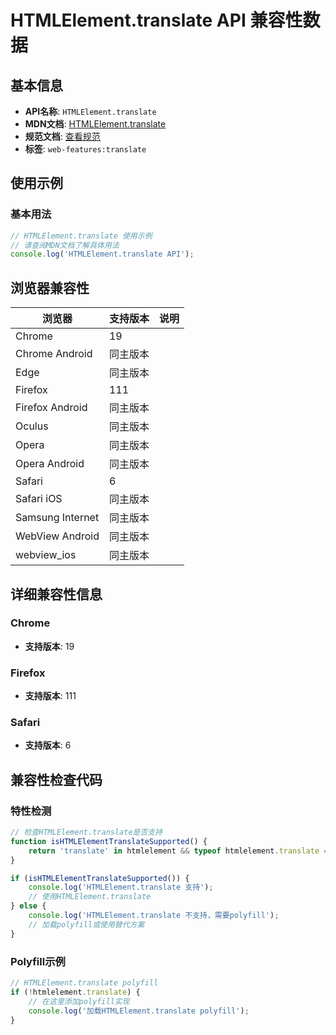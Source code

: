 # HTMLElement.translate API 兼容性数据

## 基本信息

- **API名称**: `HTMLElement.translate`
- **MDN文档**: [HTMLElement.translate](https://developer.mozilla.org/docs/Web/API/HTMLElement/translate)
- **规范文档**: [查看规范](https://html.spec.whatwg.org/multipage/dom.html#dom-translate)
- **标签**: `web-features:translate`

## 使用示例

### 基本用法

```javascript
// HTMLElement.translate 使用示例
// 请查阅MDN文档了解具体用法
console.log('HTMLElement.translate API');
```

## 浏览器兼容性

| 浏览器 | 支持版本 | 说明 |
|--------|----------|------|
| Chrome | 19 |  |
| Chrome Android | 同主版本 |  |
| Edge | 同主版本 |  |
| Firefox | 111 |  |
| Firefox Android | 同主版本 |  |
| Oculus | 同主版本 |  |
| Opera | 同主版本 |  |
| Opera Android | 同主版本 |  |
| Safari | 6 |  |
| Safari iOS | 同主版本 |  |
| Samsung Internet | 同主版本 |  |
| WebView Android | 同主版本 |  |
| webview_ios | 同主版本 |  |

## 详细兼容性信息

### Chrome

- **支持版本**: 19

### Firefox

- **支持版本**: 111

### Safari

- **支持版本**: 6

## 兼容性检查代码

### 特性检测

```javascript
// 检查HTMLElement.translate是否支持
function isHTMLElementTranslateSupported() {
    return 'translate' in htmlelement && typeof htmlelement.translate === 'function';
}

if (isHTMLElementTranslateSupported()) {
    console.log('HTMLElement.translate 支持');
    // 使用HTMLElement.translate
} else {
    console.log('HTMLElement.translate 不支持，需要polyfill');
    // 加载polyfill或使用替代方案
}
```

### Polyfill示例

```javascript
// HTMLElement.translate polyfill
if (!htmlelement.translate) {
    // 在这里添加polyfill实现
    console.log('加载HTMLElement.translate polyfill');
}
```

